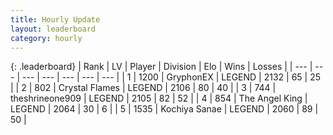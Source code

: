 ```yaml
---
title: Hourly Update
layout: leaderboard
category: hourly
---
```


{: .leaderboard}
| Rank | LV | Player | Division | Elo | Wins | Losses |
| --- | --- | --- | --- | --- | --- | --- |
| <span data-change="0">1</span> | 1200 | <span title="ID: 315148">GryphonEX</span> | LEGEND | <span data-change="6">2132</span> | <span data-change="1">65</span> | <span data-change="0">25</span> |
| <span data-change="0">2</span> | 802 | <span title="ID: 163201">Crystal Flames</span> | LEGEND | <span data-change="0">2106</span> | <span data-change="0">80</span> | <span data-change="0">40</span> |
| <span data-change="0">3</span> | 744 | <span title="ID: 562775">theshrineone909</span> | LEGEND | <span data-change="0">2105</span> | <span data-change="0">82</span> | <span data-change="0">52</span> |
| <span data-change="0">4</span> | 854 | <span title="ID: 547162">The Angel King</span> | LEGEND | <span data-change="0">2064</span> | <span data-change="0">30</span> | <span data-change="0">6</span> |
| <span data-change="0">5</span> | 1535 | <span title="ID: 164871">Kochiya Sanae</span> | LEGEND | <span data-change="0">2060</span> | <span data-change="0">89</span> | <span data-change="0">50</span> |